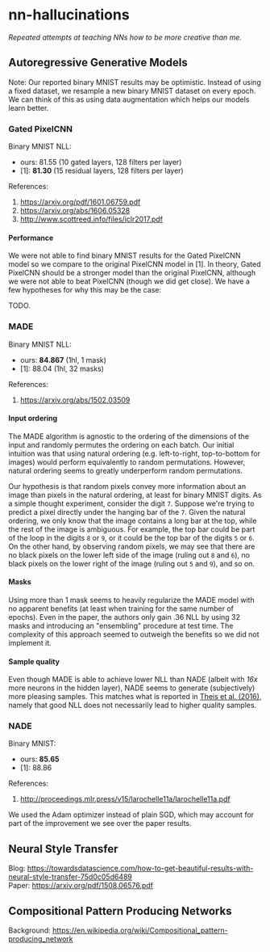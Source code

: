 # nn-hallucinations
*Repeated attempts at teaching NNs how to be more creative than me.*

## Autoregressive Generative Models
Note: Our reported binary MNIST results may be optimistic. Instead of using a fixed dataset, we resample a new binary MNIST dataset on every epoch. We can think of this as using data augmentation which helps our models learn better.

### Gated PixelCNN
Binary MNIST NLL:
* ours: 81.55 (10 gated layers, 128 filters per layer)
* \[1\]: **81.30** (15 residual layers, 128 filters per layer)

References:
1. https://arxiv.org/pdf/1601.06759.pdf 
1. https://arxiv.org/abs/1606.05328
1. http://www.scottreed.info/files/iclr2017.pdf

#### Performance
We were not able to find binary MNIST results for the Gated PixelCNN model so we compare to the original PixelCNN model in \[1\]. In theory, Gated PixelCNN should be a stronger model than the original PixelCNN, although we were not able to beat PixelCNN (though we did get close). We have a few hypotheses for why this may be the case:

TODO.

### MADE
Binary MNIST NLL: 
* ours: **84.867** (1hl, 1 mask) 
* \[1\]: 88.04 (1hl, 32 masks)

References: 
1. https://arxiv.org/abs/1502.03509 

#### Input ordering
The MADE algorithm is agnostic to the ordering of the dimensions of the input and randomly permutes the ordering on each batch. Our initial intuition was that using natural ordering (e.g. left-to-right, top-to-bottom for images) would perform equivalently to random permutations. However, natural ordering seems to greatly underperform random permutations. 

Our hypothesis is that random pixels convey more information about an image than pixels in the natural ordering, at least for binary MNIST digits. As a simple thought experiment, consider the digit `7`. Suppose we're trying to predict a pixel directly under the hanging bar of the `7`. Given the natural ordering, we only know that the image contains a long bar at the top, while the rest of the image is ambiguous. For example, the top bar could be part of the loop in the digits `8` or `9`, or it could be the top bar of the digits `5` or `6`. On the other hand, by observing random pixels, we may see that there are no black pixels on the lower left side of the image (ruling out `8` and `6`), no black pixels on the lower right of the image (ruling out `5` and `9`), and so on. 

#### Masks
Using more than 1 mask seems to heavily regularize the MADE model with no apparent benefits (at least when training for the same number of epochs). Even in the paper, the authors only gain .36 NLL by using 32 masks and introducing an "ensembling" procedure at test time. The complexity of this approach seemed to outweigh the benefits so we did not implement it.

#### Sample quality
Even though MADE is able to achieve lower NLL than NADE (albeit with *16x* more neurons in the hidden layer), NADE seems to generate (subjectively) more pleasing samples. This matches what is reported in [Theis et al. (2016)](https://arxiv.org/abs/1511.01844), namely that good NLL does not necessarily lead to higher quality samples. 

### NADE
Binary MNIST: 
* ours: **85.65**
* \[1\]: 88.86

References: 
1. http://proceedings.mlr.press/v15/larochelle11a/larochelle11a.pdf <br>

We used the Adam optimizer instead of plain SGD, which may account for part of the improvement we see over the paper results. 

## Neural Style Transfer
Blog: https://towardsdatascience.com/how-to-get-beautiful-results-with-neural-style-transfer-75d0c05d6489 <br>
Paper: https://arxiv.org/pdf/1508.06576.pdf

## Compositional Pattern Producing Networks
Background: https://en.wikipedia.org/wiki/Compositional_pattern-producing_network
